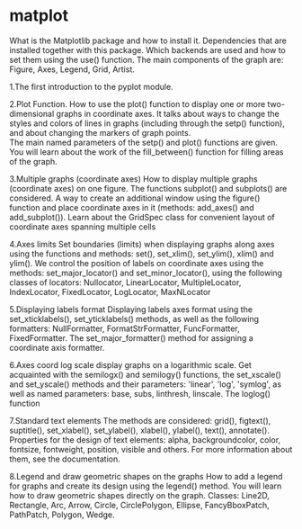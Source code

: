 # matplot

What is the Matplotlib package and how to install it. Dependencies that are installed together with this package. 
Which backends are used and how to set them using the use() function. 
The main components of the graph are: Figure, Axes, Legend, Grid, Artist.

1.The first introduction to the pyplot module.

2.Plot Function.
   How to use the plot() function to display one or more two-dimensional graphs in coordinate axes. 
   It talks about ways to change the styles and colors of lines in graphs (including through the setp() function),
   and about changing the markers of graph points.  
   The main named parameters of the setp() and plot() functions are given.
   You will learn about the work of the fill_between() function for filling areas of the graph.

3.Multiple graphs (coordinate axes)
   How to display multiple graphs (coordinate axes) on one figure.
   The functions subplot() and subplots() are considered.
   A way to create an additional window using the figure() function and place coordinate axes in it 
   (methods: add_axes() and add_subplot()). Learn about the GridSpec class
   for convenient layout of coordinate axes spanning multiple cells

4.Axes limits
    Set boundaries (limits) when displaying graphs along axes using the functions and methods: 
    set(), set_xlim(), set_ylim(), xlim() and ylim().
    We control the position of labels on coordinate axes using the methods: set_major_locator() and set_minor_locator(),
    using the following classes of locators: Nullocator, LinearLocator, MultipleLocator, IndexLocator,
    FixedLocator, LogLocator, MaxNLocator

5.Displaying labels format
  Displaying labels  axes format using the set_xticklabels(), set_yticklabels() methods,
  as well as the following formatters: NullFormatter, FormatStrFormatter, FuncFormatter, FixedFormatter.
  The set_major_formatter() method for assigning a coordinate axis formatter.


6.Axes coord log scale
  display graphs on a logarithmic scale. Get acquainted with the semilogx() and semilogy() functions,
  the set_xscale() and set_yscale() methods and their parameters: 'linear', 'log', 'symlog', 
  as well as named parameters: base, subs, linthresh, linscale. The loglog() function

7.Standard text elements
  The methods are considered: grid(), figtext(), suptitle(), set_xlabel(), set_ylabel(), xlabel(), ylabel(), text(),
  annotate(). Properties for the design of text elements: alpha, backgroundcolor, color, fontsize, fontweight, position,
  visible and others. For more information about them, see the documentation.

8.Legend and draw geometric shapes on the graphs
  How to add a legend for graphs and create its design using the legend() method. 
  You will learn how to draw geometric shapes directly on the graph. Classes: 
  Line2D, Rectangle, Arc, Arrow, Circle, CirclePolygon, Ellipse, FancyBboxPatch, PathPatch, Polygon, Wedge.




















